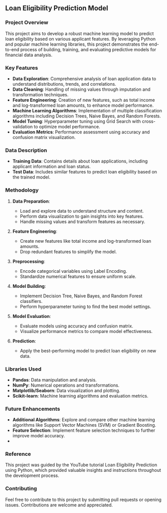 
## Loan Eligibility Prediction Model

### Project Overview

This project aims to develop a robust machine learning model to predict loan eligibility based on various applicant features. By leveraging Python and popular machine learning libraries, this project demonstrates the end-to-end process of building, training, and evaluating predictive models for financial data analysis.

### Key Features

- **Data Exploration**: Comprehensive analysis of loan application data to understand distributions, trends, and correlations.
- **Data Cleaning**: Handling of missing values through imputation and transformation techniques.
- **Feature Engineering**: Creation of new features, such as total income and log-transformed loan amounts, to enhance model performance.
- **Machine Learning Algorithms**: Implementation of multiple classification algorithms including Decision Trees, Naive Bayes, and Random Forests.
- **Model Tuning**: Hyperparameter tuning using Grid Search with cross-validation to optimize model performance.
- **Evaluation Metrics**: Performance assessment using accuracy and confusion matrix visualization.

### Data Description

- **Training Data**: Contains details about loan applications, including applicant information and loan status.
- **Test Data**: Includes similar features to predict loan eligibility based on the trained model.

### Methodology

1. **Data Preparation**:
   - Load and explore data to understand structure and content.
   - Perform data visualization to gain insights into key features.
   - Handle missing values and transform features as necessary.

2. **Feature Engineering**:
   - Create new features like total income and log-transformed loan amounts.
   - Drop redundant features to simplify the model.

3. **Preprocessing**:
   - Encode categorical variables using Label Encoding.
   - Standardize numerical features to ensure uniform scale.

4. **Model Building**:
   - Implement Decision Tree, Naive Bayes, and Random Forest classifiers.
   - Perform hyperparameter tuning to find the best model settings.

5. **Model Evaluation**:
   - Evaluate models using accuracy and confusion matrix.
   - Visualize performance metrics to compare model effectiveness.

6. **Prediction**:
   - Apply the best-performing model to predict loan eligibility on new data.

### Libraries Used

- **Pandas**: Data manipulation and analysis.
- **NumPy**: Numerical operations and transformations.
- **Matplotlib/Seaborn**: Data visualization and plotting.
- **Scikit-learn**: Machine learning algorithms and evaluation metrics.


### Future Enhancements

- **Additional Algorithms**: Explore and compare other machine learning algorithms like Support Vector Machines (SVM) or Gradient Boosting.
- **Feature Selection**: Implement feature selection techniques to further improve model accuracy.
- 
### Reference
This project was guided by the YouTube tutorial Loan Eligibility Prediction using Python, which provided valuable insights and instructions throughout the development process.

### Contributing

Feel free to contribute to this project by submitting pull requests or opening issues. Contributions are welcome and appreciated.
